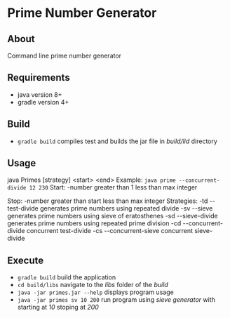 # Prime Number Generator

## About

Command line prime number generator

## Requirements

- java version 8+
- gradle version 4+

## Build

- `gradle build` compiles test and builds the jar file in *build/lid* directory

## Usage

java Primes [strategy] &lt;start&gt; &lt;end&gt;
Example: `java prime --concurrent-divide 12 230`
Start:
    -number greater than 1 less than max integer

Stop:
    -number greater than start less than max integer
Strategies:
    -td --test-divide        generates prime numbers using repeated divide
    -sv --sieve              generates prime numbers using sieve of eratosthenes
    -sd --sieve-divide       generates prime numbers using repeated prime division
    -cd --concurrent-divide  concurrent test-divide
    -cs --concurrent-sieve   concurrent sieve-divide

## Execute

- `gradle build` build the application
- `cd build/libs` navigate to the *libs* folder of the *build*
- `java -jar primes.jar --help` displays program usage
- `java -jar primes sv 10 200` run program using *sieve generator* with starting at *10* stoping at *200*